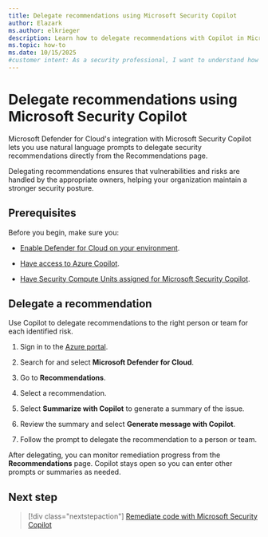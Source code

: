 ```yaml
---
title: Delegate recommendations using Microsoft Security Copilot
author: Elazark
ms.author: elkrieger
description: Learn how to delegate recommendations with Copilot in Microsoft Defender for Cloud and improve your security posture.
ms.topic: how-to
ms.date: 10/15/2025
#customer intent: As a security professional, I want to understand how to use Copilot to delegate recommendations in Defender for Cloud so that I can improve my security posture.
---
```


# Delegate recommendations using Microsoft Security Copilot

Microsoft Defender for Cloud's integration with Microsoft Security Copilot lets you use natural language prompts to delegate security recommendations directly from the Recommendations page.

Delegating recommendations ensures that vulnerabilities and risks are handled by the appropriate owners, helping your organization maintain a stronger security posture.

## Prerequisites

Before you begin, make sure you:

- [Enable Defender for Cloud on your environment](connect-azure-subscription.md).

- [Have access to Azure Copilot](/azure/copilot/overview).

- [Have Security Compute Units assigned for Microsoft Security Copilot](/copilot/security/get-started-security-copilot).

## Delegate a recommendation

Use Copilot to delegate recommendations to the right person or team for each identified risk.

1. Sign in to the [Azure portal](https://portal.azure.com).

1. Search for and select **Microsoft Defender for Cloud**.

1. Go to **Recommendations**.

1. Select a recommendation.

1. Select **Summarize with Copilot** to generate a summary of the issue.

1. Review the summary and select **Generate message with Copilot**.

1. Follow the prompt to delegate the recommendation to a person or team.

After delegating, you can monitor remediation progress from the **Recommendations** page. Copilot stays open so you can enter other prompts or summaries as needed.

## Next step

> [!div class="nextstepaction"]
> [Remediate code with Microsoft Security Copilot](remediate-code-with-copilot.md)

